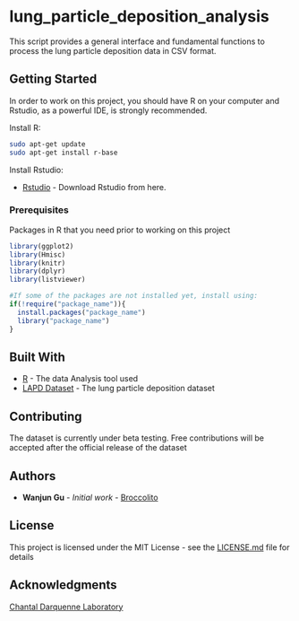# lung_particle_deposition_analysis
This script provides a general interface and fundamental functions to process the lung particle deposition data in CSV format.

## Getting Started

In order to work on this project, you should have R on your computer and Rstudio, as a powerful IDE, is strongly recommended.

Install R:
```bash
sudo apt-get update
sudo apt-get install r-base
```

Install Rstudio:
* [Rstudio](https://www.r-project.org/) - Download Rstudio from here.

### Prerequisites

Packages in R that you need prior to working on this project

```r
library(ggplot2)
library(Hmisc)
library(knitr)
library(dplyr)
library(listviewer)

#If some of the packages are not installed yet, install using:
if(!require("package_name")){
  install.packages("package_name")
  library("package_name")
}
```

## Built With

* [R](https://www.r-project.org/) - The data Analysis tool used 
* [LAPD Dataset](#) - The lung particle deposition dataset

## Contributing

The dataset is currently under beta testing. Free contributions will be accepted after the official release of the dataset


## Authors

* **Wanjun Gu** - *Initial work* - [Broccolito](https://github.com/Broccolito)

## License

This project is licensed under the MIT License - see the [LICENSE.md](LICENSE.md) file for details

## Acknowledgments

[Chantal Darquenne Laboratory](https://medschool.ucsd.edu/som/medicine/divisions/physiology/research/labs/darquenne/)
